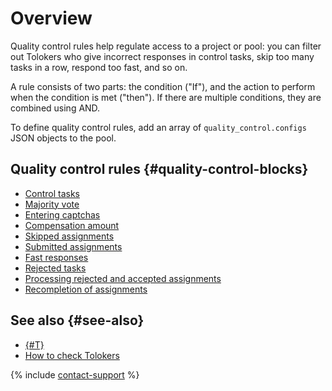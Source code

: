 # Overview

Quality control rules help regulate access to a project or pool: you can filter out Tolokers who give incorrect responses in control tasks, skip too many tasks in a row, respond too fast, and so on.

A rule consists of two parts: the condition ("If"), and the action to perform when the condition is met ("then"). If there are multiple conditions, they are combined using AND.

To define quality control rules, add an array of `quality_control.configs` JSON objects to the pool.

## Quality control rules {#quality-control-blocks}

- [Control tasks](./goldenset.md)
- [Majority vote](./mv.md)
- [Entering captchas](./captcha.md)
- [Compensation amount](./earn_limit.md)
- [Skipped assignments](./skipped.md)
- [Submitted assignments](./completed.md)
- [Fast responses](./fast.md)
- [Rejected tasks](./accept_ban.md)
- [Processing rejected and accepted assignments](./reassessment.md)
- [Recompletion of assignments](./restore-task-overlap.md)

## See also {#see-also}

- [{#T}](../../guide/concepts/control.md)
- [How to check Tolokers](../../guide/concepts/check-performers.md)

{% include [contact-support](../../guide/_includes/contact-support.md) %}